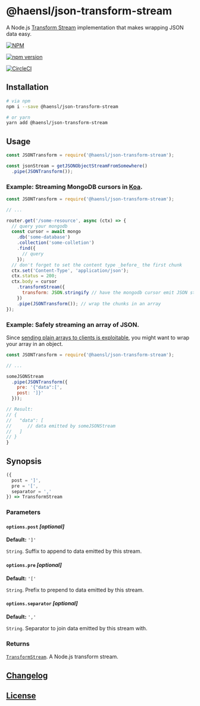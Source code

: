 # @haensl/json-transform-stream
A Node.js [Transform Stream](https://nodejs.org/dist/latest-v14.x/docs/api/stream.html#stream_class_stream_transform) implementation that makes wrapping JSON data easy.

[![NPM](https://nodei.co/npm/@haensl%2Fjson-transform-stream.png?downloads=true)](https://nodei.co/npm/@haensl%2Fjson-transform-stream/)

[![npm version](https://badge.fury.io/js/@haensl%2Fjson-transform-stream.svg)](http://badge.fury.io/js/@haensl%2Fjson-transform-stream)

[![CircleCI](https://circleci.com/gh/haensl/json-transform-stream.svg?style=svg)](https://circleci.com/gh/haensl/json-transform-stream)

## Installation

```bash
# via npm
npm i --save @haensl/json-transform-stream

# or yarn
yarn add @haensl/json-transform-stream
```

## Usage

```javascript
const JSONTransform = require('@haensl/json-transform-stream');

const jsonStream = getJSONObjectStreamFromSomewhere()
  .pipe(JSONTransform());

```

### Example: Streaming MongoDB cursors in [Koa](https://koajs.com/).
```javascript
const JSONTransform = require('@haensl/json-transform-stream');

// ...

router.get('/some-resource', async (ctx) => {
  // query your mongodb
  const cursor = await mongo
    .db('some-database')
    .collection('some-colletion')
    .find({
      // query
    });
  // don't forget to set the content type _before_ the first chunk
  ctx.set('Content-Type', 'application/json');
  ctx.status = 200;
  ctx.body = cursor
    .transformStream({
      transform: JSON.stringify // have the mongodb cursor emit JSON stringified chunks
    })
    .pipe(JSONTransform()); // wrap the chunks in an array
});
```

### Example: Safely streaming an array of JSON.

Since [sending plain arrays to clients is exploitable](https://cheatsheetseries.owasp.org/cheatsheets/AJAX_Security_Cheat_Sheet.html#protect-against-json-hijacking-for-older-browsers), you might want to wrap your array in an object.

```javascript
const JSONTransform = require('@haensl/json-transform-stream');

// ...

someJSONStream
  .pipe(JSONTransform({
    pre: '{"data":[',
    post: ']}'
  }));

// Result:
// {
//   "data": [
//      // data emitted by someJSONStream
//   ]
// }
}
```

## Synopsis

```javascript
({
  post = ']',
  pre = '[',
  separator = ','
}) => TransformStream
```

### Parameters

#### `options.post` _[optional]_
**Default:** `']'`

`String`. Suffix to append to data emitted by this stream.

#### `options.pre` _[optional]_
**Default:** `'['`

`String`. Prefix to prepend to data emitted by this stream.

#### `options.separator` _[optional]_
**Default:** `','`

`String`. Separator to join data emitted by this stream with.

### Returns

[`TransformStream`](https://nodejs.org/dist/latest-v14.x/docs/api/stream.html#stream_class_stream_transform). A Node.js transform stream.

## [Changelog](CHANGELOG.md)

## [License](LICENSE)
